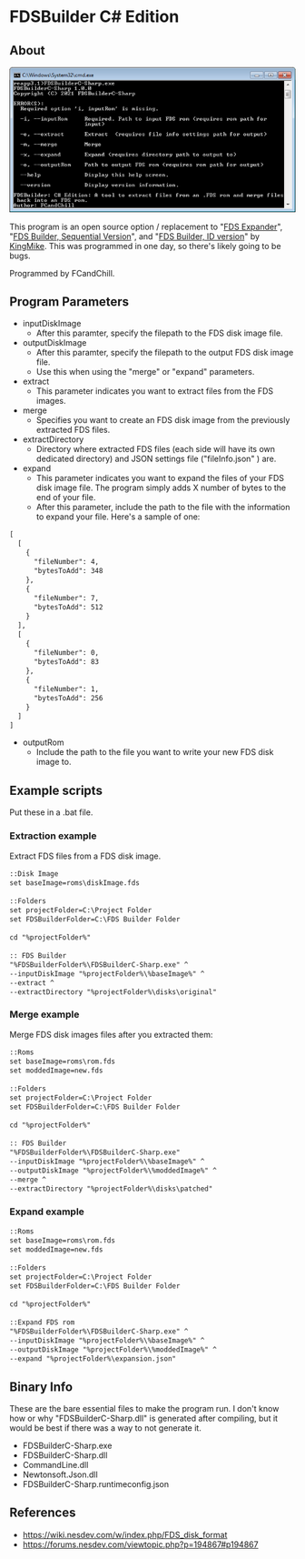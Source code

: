 # FDSBuilder C# Edition

## About

![picture](fdsbuilder.png)

This program is an open source option / replacement to "[FDS Expander](https://www.romhacking.net/utilities/702/)", "[FDS Builder, Sequential Version](https://www.romhacking.net/utilities/747/)", and "[FDS Builder, ID version](https://www.romhacking.net/utilities/302/)" by [KingMike](https://www.romhacking.net/community/76/). This was programmed in one day, so there's likely going to be bugs.

Programmed by FCandChill.

## Program Parameters
* inputDiskImage
    * After this paramter, specify the filepath to the FDS disk image file.
* outputDiskImage
    * After this paramter, specify the filepath to the output FDS disk image file.
	* Use this when using the "merge" or "expand" parameters.
* extract
    * This parameter indicates you want to extract files from the FDS images.
* merge
    * Specifies you want to create an FDS disk image from the previously extracted FDS files.
* extractDirectory
    * Directory where extracted FDS files (each side will have its own dedicated directory) and JSON settings file ("fileInfo.json" ) are.
* expand
    * This parameter indicates you want to expand the files of your FDS  disk image file. The program simply adds X number of bytes to the end of your file.
    * After this parameter, include the path to the file with the information to expand your file. Here's a sample of one:
  
```
[
  [
    {
      "fileNumber": 4,
      "bytesToAdd": 348
    },
    {
      "fileNumber": 7,
      "bytesToAdd": 512
    }
  ],
  [
    {
      "fileNumber": 0,
      "bytesToAdd": 83
    },
    {
      "fileNumber": 1,
      "bytesToAdd": 256
    }
  ]
]
```
* outputRom
    * Include the path to the file you want to write your new FDS disk image to.

## Example scripts
Put these in a .bat file.

### Extraction example
Extract FDS files from a FDS disk image.
```
::Disk Image
set baseImage=roms\diskImage.fds

::Folders
set projectFolder=C:\Project Folder
set FDSBuilderFolder=C:\FDS Builder Folder

cd "%projectFolder%"

:: FDS Builder
"%FDSBuilderFolder%\FDSBuilderC-Sharp.exe" ^
--inputDiskImage "%projectFolder%\%baseImage%" ^
--extract ^
--extractDirectory "%projectFolder%\disks\original"
```

### Merge example
Merge FDS disk images files after you extracted them:

```
::Roms
set baseImage=roms\rom.fds
set moddedImage=new.fds

::Folders
set projectFolder=C:\Project Folder
set FDSBuilderFolder=C:\FDS Builder Folder

cd "%projectFolder%"

:: FDS Builder
"%FDSBuilderFolder%\FDSBuilderC-Sharp.exe"
--inputDiskImage "%projectFolder%\%baseImage%" ^
--outputDiskImage "%projectFolder%\%moddedImage%" ^
--merge ^
--extractDirectory "%projectFolder%\disks\patched"
```

### Expand example
```
::Roms
set baseImage=roms\rom.fds
set moddedImage=new.fds

::Folders
set projectFolder=C:\Project Folder
set FDSBuilderFolder=C:\FDS Builder Folder

cd "%projectFolder%"

::Expand FDS rom
"%FDSBuilderFolder%\FDSBuilderC-Sharp.exe" ^
--inputDiskImage "%projectFolder%\%baseImage%" ^
--outputDiskImage "%projectFolder%\%moddedImage%" ^
--expand "%projectFolder%\expansion.json"
```

## Binary Info
These are the bare essential files to make the program run. I don't know how or why "FDSBuilderC-Sharp.dll" is generated after compiling, but it would be best if there was a way to not generate it.

* FDSBuilderC-Sharp.exe
* FDSBuilderC-Sharp.dll
* CommandLine.dll
* Newtonsoft.Json.dll
* FDSBuilderC-Sharp.runtimeconfig.json

## References
* https://wiki.nesdev.com/w/index.php/FDS_disk_format
* https://forums.nesdev.com/viewtopic.php?p=194867#p194867
